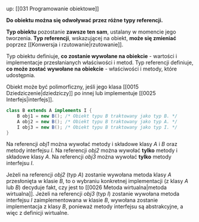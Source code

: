 up: [[031 Programowanie obiektowe]]

**Do obiektu można się odwoływać przez różne typy referencji.**

**Typ obiektu** pozostanie **zawsze ten sam**, ustalany w momencie jego tworzenia. 
**Typ referencji**, wskazującej na obiekt, **może się zmieniać** poprzez [[Konwersja i rzutowanie|rzutowanie]].

Typ obiektu definiuje, **co zostanie wywołane na obiekcie** - wartości i implementacje przesłanianych właściwości i metod.
Typ referencji definiuje, **co może zostać wywołane na obiekcie** - właściwości i metody, które udostępnia.



Obiekt może być polimorficzny, jeśli jego klasa [[0015 Dziedziczenie|dziedziczy]] po innej lub implementuje [[0025 Interfejs|interfejs]].
```java
class B extends A implements I {
	B obj1 = new B(); /* Obiekt typu B traktowany jako typ B. */
	A obj2 = new B(); /* Obiekt typu B traktowany jako typ A. */
	I obj3 = new B(); /* Obiekt typu B traktowany jako typ I. */
}
```
Na referencji _obj1_ można wywołać metody i składowe klasy _A_ i _B_ oraz metody interfejsu _I_.
Na referencji _obj2_ można wywołać **tylko** metody i składowe klasy _A_.
Na referencji _obj3_ można wywołać **tylko** metody interfejsu _I_.

Jeżeli na referencji _obj2_ (typ _A_) zostanie wywołana metoda klasy _A_ przesłonięta w klasie _B_, to o wybraniu konkretnej implementacji (z klasy _A_ lub _B_) decyduje fakt, czy jest to [[0026 Metoda wirtualna|metoda wirtualna]].
Jeżeli na referencji _obj3_ (typ _I_) zostanie wywołana metoda interfejsu _I_ zaimplementowana w klasie _B_, wywołana zostanie implementacja z klasy _B_, ponieważ metody interfejsu są abstrakcyjne, a więc z definicji wirtualne.


